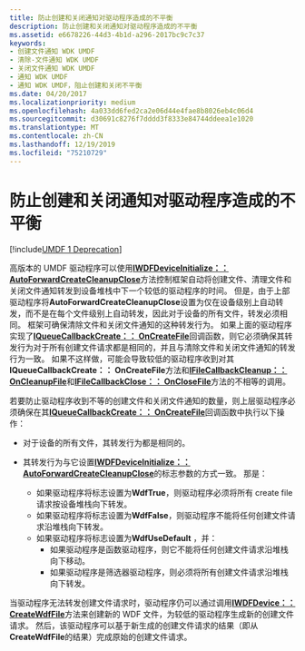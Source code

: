 ```yaml
---
title: 防止创建和关闭通知对驱动程序造成的不平衡
description: 防止创建和关闭通知对驱动程序造成的不平衡
ms.assetid: e6678226-44d3-4b1d-a296-2017bc9c7c37
keywords:
- 创建文件通知 WDK UMDF
- 清除-文件通知 WDK UMDF
- 关闭文件通知 WDK UMDF
- 通知 WDK UMDF
- 通知 WDK UMDF，阻止创建和关闭不平衡
ms.date: 04/20/2017
ms.localizationpriority: medium
ms.openlocfilehash: 4a033dd6fed2ca2e06d44e4fae8b8026eb4c06d4
ms.sourcegitcommit: d30691c8276f7dddd3f8333e84744ddeea1e1020
ms.translationtype: MT
ms.contentlocale: zh-CN
ms.lasthandoff: 12/19/2019
ms.locfileid: "75210729"
---
```

# <a name="preventing-an-imbalance-of-create-and-close-notifications-to-a-driver"></a>防止创建和关闭通知对驱动程序造成的不平衡


[!include[UMDF 1 Deprecation](../includes/umdf-1-deprecation.md)]

高版本的 UMDF 驱动程序可以使用[**IWDFDeviceInitialize：： AutoForwardCreateCleanupClose**](https://docs.microsoft.com/windows-hardware/drivers/ddi/wudfddi/nf-wudfddi-iwdfdeviceinitialize-autoforwardcreatecleanupclose)方法控制框架自动将创建文件、清理文件和关闭文件通知转发到设备堆栈中下一个较低的驱动程序的时间。 但是，由于上部驱动程序将**AutoForwardCreateCleanupClose**设置为仅在设备级别上自动转发，而不是在每个文件级别上自动转发，因此对于设备的所有文件，转发必须相同。 框架可确保清除文件和关闭文件通知的这种转发行为。 如果上面的驱动程序实现了[**IQueueCallbackCreate：： OnCreateFile**](https://docs.microsoft.com/windows-hardware/drivers/ddi/wudfddi/nf-wudfddi-iqueuecallbackcreate-oncreatefile)回调函数，则它必须确保其转发行为对于所有创建文件请求都是相同的，并且与清除文件和关闭文件通知的转发行为一致。 如果不这样做，可能会导致较低的驱动程序收到对其**IQueueCallbackCreate：： OnCreateFile**方法和[**IFileCallbackCleanup：： OnCleanupFile**](https://docs.microsoft.com/windows-hardware/drivers/ddi/wudfddi/nf-wudfddi-ifilecallbackcleanup-oncleanupfile)和[**IFileCallbackClose：： OnCloseFile**](https://docs.microsoft.com/windows-hardware/drivers/ddi/wudfddi/nf-wudfddi-ifilecallbackclose-onclosefile)方法的不相等的调用。

若要防止驱动程序收到不等的创建文件和关闭文件通知的数量，则上层驱动程序必须确保在其[**IQueueCallbackCreate：： OnCreateFile**](https://docs.microsoft.com/windows-hardware/drivers/ddi/wudfddi/nf-wudfddi-iqueuecallbackcreate-oncreatefile)回调函数中执行以下操作：

-   对于设备的所有文件，其转发行为都是相同的。

-   其转发行为与它设置[**IWDFDeviceInitialize：： AutoForwardCreateCleanupClose**](https://docs.microsoft.com/windows-hardware/drivers/ddi/wudfddi/nf-wudfddi-iwdfdeviceinitialize-autoforwardcreatecleanupclose)的标志参数的方式一致。 那是：
    -   如果驱动程序将标志设置为**WdfTrue**，则驱动程序必须将所有 create file 请求按设备堆栈向下转发。
    -   如果驱动程序将标志设置为**WdfFalse**，则驱动程序不能将任何创建文件请求沿堆栈向下转发。
    -   如果驱动程序将标志设置为**WdfUseDefault** ，并：
        -   如果驱动程序是函数驱动程序，则它不能将任何创建文件请求沿堆栈向下移动。
        -   如果驱动程序是筛选器驱动程序，则必须将所有创建文件请求沿堆栈向下转发。

当驱动程序无法转发创建文件请求时，驱动程序仍可以通过调用[**IWDFDevice：： CreateWdfFile**](https://docs.microsoft.com/windows-hardware/drivers/ddi/wudfddi/nf-wudfddi-iwdfdevice-createwdffile)方法来创建新的 WDF 文件，为较低的驱动程序生成新的创建文件请求。 然后，该驱动程序可以基于新生成的创建文件请求的结果（即从**CreateWdfFile**的结果）完成原始的创建文件请求。

 

 





